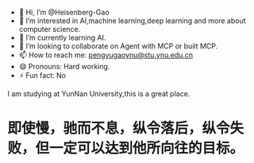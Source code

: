 - 👋 Hi, I’m @Heisenberg-Gao
- 👀 I’m interested in AI,machine learning,deep learning and more about computer science.
- 🌱 I’m currently learning AI.
- 💞️ I’m looking to collaborate on Agent with MCP or built MCP.
- 📫 How to reach me: pengyugaoynu@stu.ynu.edu.cn
- 😄 Pronouns: Hard working.
- ⚡ Fun fact: No

I am studying at YunNan University,this is a great place.
# 即使慢，驰而不息，纵令落后，纵令失败，但一定可以达到他所向往的目标。

